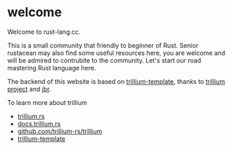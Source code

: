 # welcome

Welcome to rust-lang.cc. 

This is a small community that friendly to beginner of Rust. Senior rustacean may also find some useful resources here, you are welcome and will be admired to contrubite to the community. Let's start our road mastering Rust language here.

The backend of this website is based on [trillium-template](https://github.com/trillium-rs/trillium-template), thanks to [trillium project](https://github.com/trillium-rs/) and [jbr](https://github.com/jbr).

To learn more about trillium
* [trillium.rs](https://trillium.rs)
* [docs.trillium.rs](https://docs.trillium.rs)
* [github.com/trillium-rs/trillium](https://github.com/trillium-rs/trillium)
* [trillium-template](https://github.com/trillium-rs/trillium-template)

